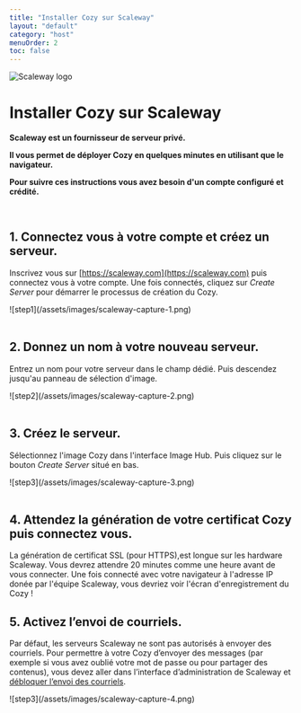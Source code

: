 ```yaml
---
title: "Installer Cozy sur Scaleway"
layout: "default"
category: "host"
menuOrder: 2
toc: false
---
```



<div class="install-inner-logo">
<img alt="Scaleway logo" src="/assets/images/host/scaleway-logo.svg">
</div>

# Installer Cozy sur Scaleway

**Scaleway est un fournisseur de serveur privé.**

**Il vous permet de déployer Cozy en quelques minutes en utilisant que le
navigateur.**

**Pour suivre ces instructions vous avez besoin d'un compte configuré et
crédité.**

<br>

## 1. Connectez vous à votre compte et créez un serveur.

Inscrivez vous sur [https://scaleway.com](https://scaleway.com) puis connectez
vous à votre compte. Une fois connectés, cliquez sur *Create Server* pour
démarrer le processus de création du Cozy.

<div>
![step1](/assets/images/scaleway-capture-1.png)
</div>


<br>

## 2. Donnez un nom à votre nouveau serveur.

Entrez un nom pour votre serveur dans le champ dédié. Puis descendez jusqu'au
panneau de sélection d'image.

<div>
![step2](/assets/images/scaleway-capture-2.png)
</div>

<br>

## 3. Créez le serveur.

Sélectionnez l'image Cozy dans l'interface Image Hub. Puis cliquez sur le
bouton *Create Server* situé en bas.

<div>
![step3](/assets/images/scaleway-capture-3.png)
</div>

<br>

## 4. Attendez la génération de votre certificat Cozy puis connectez vous.

La génération de certificat SSL (pour HTTPS),est longue sur les hardware
Scaleway. Vous devrez attendre 20 minutes comme une heure avant de vous
connecter. Une fois connecté avec votre navigateur à l'adresse IP donée par
l'équipe Scaleway, vous devriez voir l'écran d'enregistrement du Cozy !


## 5. Activez l’envoi de courriels.

Par défaut, les serveurs Scaleway ne sont pas autorisés à envoyer des courriels. Pour permettre à votre Cozy d’envoyer des messages (par exemple si vous avez oublié votre mot de passe ou pour partager des contenus), vous devez aller dans l’interface d’administration de Scaleway et [débloquer l’envoi des courriels](https://www.scaleway.com/faq/server/network/#-I-cannot-send-any-email).

<div>
![step3](/assets/images/scaleway-capture-4.png)
</div>

